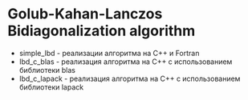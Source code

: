 # Golub-Kahan-Lanczos Bidiagonalization algorithm
- simple_lbd - реализации алгоритма на C++ и Fortran
- lbd_c_blas - реализация алгоритма на C++ с использованием библиотеки blas
- lbd_c_lapack - реализация алгоритма на C++ с использованием библиотеки lapack
